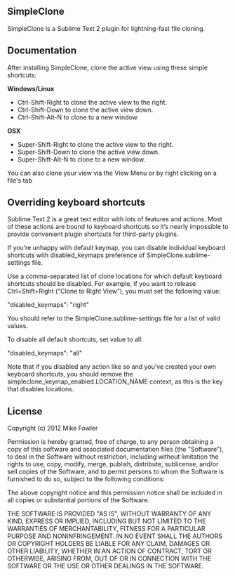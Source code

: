 ## SimpleClone

SimpleClone is a Sublime Text 2 plugin for lightning-fast file cloning.

## Documentation

After installing SimpleClone, clone the active view using these simple shortcuts:

**Windows/Linux**

  * Ctrl-Shift-Right to clone the active view to the right.
  * Ctrl-Shift-Down to clone the active view down.
  * Ctrl-Shift-Alt-N to clone to a new window.

**OSX**

  * Super-Shift-Right to clone the active view to the right.
  * Super-Shift-Down to clone the active view down.
  * Super-Shift-Alt-N to clone to a new window.

You can also clone your view via the View Menu or by right clicking on a file's tab

## Overriding keyboard shortcuts

Sublime Text 2 is a great text editor with lots of features and actions. Most of these actions are bound to keyboard shortcuts so it’s nearly impossible to provide convenient plugin shortcuts for third-party plugins.

If you’re unhappy with default keymap, you can disable individual keyboard shortcuts with disabled_keymaps preference of SimpleClone.sublime-settings file.

Use a comma-separated list of clone locations for which default keyboard shortcuts should be disabled. For example, if you want to release Ctrl+Shift+Right (“Clone to Right View”), you must set the following value:

"disabled_keymaps": "right"

You should refer to the SimpleClone.sublime-settings file for a list of valid values.

To disable all default shortcuts, set value to all:

"disabled_keymaps": "all"

Note that if you disabled any action like so and you’ve created your own keyboard shortcuts, you should remove the simpleclone_keymap_enabled.LOCATION_NAME context, as this is the key that disables locations.

## License

Copyright (c) 2012 Mike Fowler

Permission is hereby granted, free of charge, to any person obtaining a copy of this software and associated documentation files (the "Software"), to deal in the Software without restriction, including without limitation the rights to use, copy, modify, merge, publish, distribute, sublicense, and/or sell copies of the Software, and to permit persons to whom the Software is furnished to do so, subject to the following conditions:

The above copyright notice and this permission notice shall be included in all copies or substantial portions of the Software.

THE SOFTWARE IS PROVIDED "AS IS", WITHOUT WARRANTY OF ANY KIND, EXPRESS OR IMPLIED, INCLUDING BUT NOT LIMITED TO THE WARRANTIES OF MERCHANTABILITY, FITNESS FOR A PARTICULAR PURPOSE AND NONINFRINGEMENT. IN NO EVENT SHALL THE AUTHORS OR COPYRIGHT HOLDERS BE LIABLE FOR ANY CLAIM, DAMAGES OR OTHER LIABILITY, WHETHER IN AN ACTION OF CONTRACT, TORT OR OTHERWISE, ARISING FROM, OUT OF OR IN CONNECTION WITH THE SOFTWARE OR THE USE OR OTHER DEALINGS IN THE SOFTWARE.

